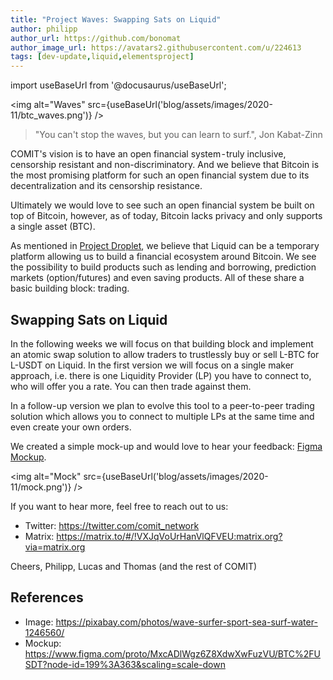 ```yaml
---
title: "Project Waves: Swapping Sats on Liquid"
author: philipp
author_url: https://github.com/bonomat
author_image_url: https://avatars2.githubusercontent.com/u/224613
tags: [dev-update,liquid,elementsproject]
---
```


import useBaseUrl from '@docusaurus/useBaseUrl';

<img alt="Waves" src={useBaseUrl('blog/assets/images/2020-11/btc_waves.png')} />

> "You can't stop the waves, but you can learn to surf.", Jon Kabat-Zinn

COMIT's vision is to have an open financial system - truly inclusive, censorship resistant and non-discriminatory. 
And we believe that Bitcoin is the most promising platform for such an open financial system due to its decentralization and its censorship resistance. 

Ultimately we would love to see such an open financial system be built on top of Bitcoin, however, as of today, Bitcoin lacks privacy and only supports a single asset (BTC).

As mentioned in [Project Droplet](https://medium.com/comit-network/project-droplet-atomic-swaps-on-liquid-4c5ac045ad3c), we believe that Liquid can be a temporary platform allowing us to build a financial ecosystem around Bitcoin. 
We see the possibility to build products such as lending and borrowing, prediction markets (option/futures) and even saving products. 
All of these share a basic building block: trading.

## Swapping Sats on Liquid

In the following weeks we will focus on that building block and implement an atomic swap solution to allow traders to trustlessly buy or sell L-BTC for L-USDT on Liquid.
In the first version we will focus on a single maker approach, i.e. there is one Liquidity Provider (LP) you have to connect to, who will offer you a rate. 
You can then trade against them. 

In a follow-up version we plan to evolve this tool to a peer-to-peer trading solution which allows you to connect to multiple LPs at the same time and even create your own orders. 

We created a simple mock-up and would love to hear your feedback: [Figma Mockup](https://www.figma.com/proto/MxcADlWgz6Z8XdwXwFuzVU/BTC%2FUSDT?node-id=199%3A363&scaling=scale-down). 

<img alt="Mock" src={useBaseUrl('blog/assets/images/2020-11/mock.png')} />

If you want to hear more, feel free to reach out to us: 

* Twitter: https://twitter.com/comit_network
* Matrix: https://matrix.to/#/!VXJqVoUrHanVlQFVEU:matrix.org?via=matrix.org

Cheers,
Philipp, Lucas and Thomas (and the rest of COMIT)

## References

* Image: https://pixabay.com/photos/wave-surfer-sport-sea-surf-water-1246560/
* Mockup: https://www.figma.com/proto/MxcADlWgz6Z8XdwXwFuzVU/BTC%2FUSDT?node-id=199%3A363&scaling=scale-down
